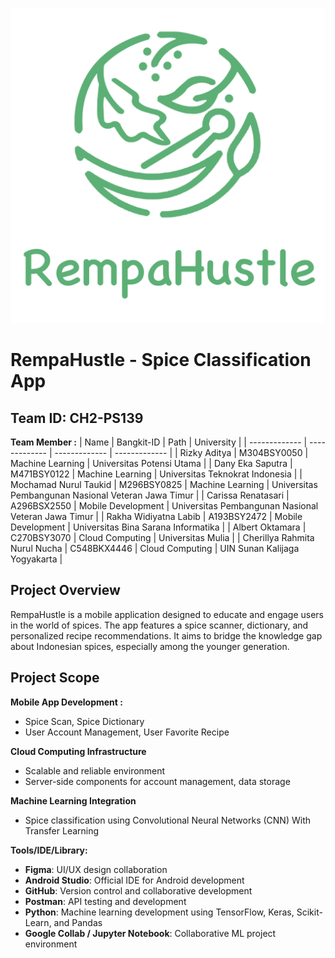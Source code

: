 ![](Media/green_logo.png)

# RempaHustle - Spice Classification App
## Team ID: CH2-PS139
**Team Member :**
| Name                            | Bangkit-ID    | Path               | University                                           |
| -------------                   | ------------- | -------------      | -------------                                        |
| Rizky Aditya                    | M304BSY0050   | Machine Learning   | Universitas Potensi Utama                            |
| Dany Eka Saputra                | M471BSY0122   | Machine Learning   | Universitas Teknokrat Indonesia                      |
| Mochamad Nurul Taukid           | M296BSY0825   | Machine Learning   | Universitas Pembangunan Nasional Veteran Jawa Timur  |
| Carissa Renatasari              | A296BSX2550   | Mobile Development | Universitas Pembangunan Nasional Veteran Jawa Timur  |
| Rakha Widiyatna Labib           | A193BSY2472   | Mobile Development | Universitas Bina Sarana Informatika                  |
| Albert Oktamara                 | C270BSY3070   | Cloud Computing    | Universitas Mulia                                    |
| Cherillya Rahmita Nurul Nucha   | C548BKX4446   | Cloud Computing    | UIN Sunan Kalijaga Yogyakarta                        |

## Project Overview
RempaHustle is a mobile application designed to educate and engage users in the world of spices. The app features a spice scanner,
dictionary, and personalized recipe recommendations. It aims to bridge the knowledge gap about Indonesian spices, especially 
among the younger generation.

## Project Scope
**Mobile App Development :**
- Spice Scan, Spice Dictionary
- User Account Management, User Favorite Recipe

**Cloud Computing Infrastructure**
- Scalable and reliable environment
- Server-side components for account management, data storage

**Machine Learning Integration**
- Spice classification using Convolutional Neural Networks (CNN) With Transfer Learning

**Tools/IDE/Library:**
- **Figma**: UI/UX design collaboration
- **Android Studio**: Official IDE for Android development
- **GitHub**: Version control and collaborative development
- **Postman**: API testing and development
- **Python**: Machine learning development using TensorFlow, Keras, Scikit-Learn, and Pandas
- **Google Collab / Jupyter Notebook**: Collaborative ML project environment
